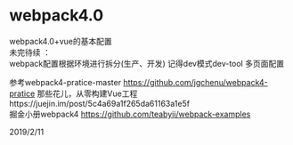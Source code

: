 # webpack4.0
webpack4.0+vue的基本配置  
未完待续 ：  
webpack配置根据环境进行拆分(生产、开发) 记得dev模式dev-tool
多页面配置

参考webpack4-pratice-master https://github.com/jgchenu/webpack4-pratice
那些花儿，从零构建Vue工程https://juejin.im/post/5c4a69a1f265da61163a1e5f  
掘金小册webpack4 https://github.com/teabyii/webpack-examples

2019/2/11